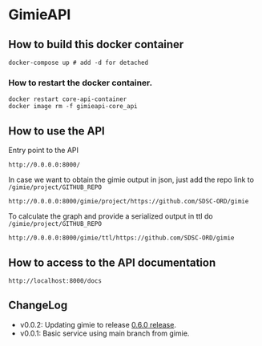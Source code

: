 # GimieAPI

## How to build this docker container

```
docker-compose up # add -d for detached
```

### How to restart the docker container.

```
docker restart core-api-container
docker image rm -f gimieapi-core_api
```


## How to use the API

Entry point to the API
```
http://0.0.0.0:8000/
```

In case we want to obtain the gimie output in json, just add the repo link to `/gimie/project/GITHUB_REPO`

```
http://0.0.0.0:8000/gimie/project/https://github.com/SDSC-ORD/gimie
```

To calculate the graph and provide a serialized output in ttl do `/gimie/project/GITHUB_REPO`

```
http://0.0.0.0:8000/gimie/ttl/https://github.com/SDSC-ORD/gimie
```

## How to access to the API documentation 

```
http://localhost:8000/docs
```

## ChangeLog

- v0.0.2: Updating gimie to release  [0.6.0 release](https://github.com/SDSC-ORD/gimie/releases/tag/0.6.0).
- v0.0.1: Basic service using main branch from gimie. 